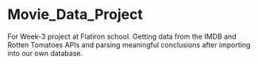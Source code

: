 # Movie_Data_Project
For Week-3 project at Flatiron school. Getting data from the IMDB and Rotten Tomatoes APIs and parsing meaningful conclusions after importing into our own database.
